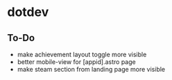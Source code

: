 # dotdev

## To-Do
- make achievement layout toggle more visible
- better mobile-view for [appid].astro page
- make steam section from landing page more visible